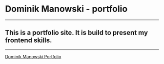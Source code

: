 # Dominik Manowski - portfolio
---

## This is a portfolio site. It is build to present my frontend skills.

---
[Dominik Manowski Portfolio](dominikmanowski.github.io "Portfolio")
